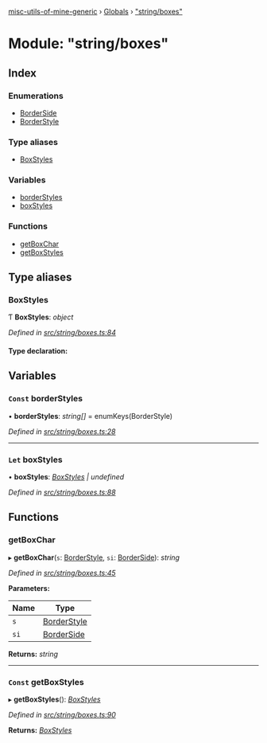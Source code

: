 [misc-utils-of-mine-generic](../README.md) › [Globals](../globals.md) › ["string/boxes"](_string_boxes_.md)

# Module: "string/boxes"

## Index

### Enumerations

* [BorderSide](../enums/_string_boxes_.borderside.md)
* [BorderStyle](../enums/_string_boxes_.borderstyle.md)

### Type aliases

* [BoxStyles](_string_boxes_.md#boxstyles)

### Variables

* [borderStyles](_string_boxes_.md#const-borderstyles)
* [boxStyles](_string_boxes_.md#let-boxstyles)

### Functions

* [getBoxChar](_string_boxes_.md#getboxchar)
* [getBoxStyles](_string_boxes_.md#const-getboxstyles)

## Type aliases

###  BoxStyles

Ƭ **BoxStyles**: *object*

*Defined in [src/string/boxes.ts:84](https://github.com/cancerberoSgx/misc-utils-of-mine/blob/4bfc82a/misc-utils-of-mine-generic/src/string/boxes.ts#L84)*

#### Type declaration:

## Variables

### `Const` borderStyles

• **borderStyles**: *string[]* = enumKeys(BorderStyle)

*Defined in [src/string/boxes.ts:28](https://github.com/cancerberoSgx/misc-utils-of-mine/blob/4bfc82a/misc-utils-of-mine-generic/src/string/boxes.ts#L28)*

___

### `Let` boxStyles

• **boxStyles**: *[BoxStyles](_string_boxes_.md#boxstyles) | undefined*

*Defined in [src/string/boxes.ts:88](https://github.com/cancerberoSgx/misc-utils-of-mine/blob/4bfc82a/misc-utils-of-mine-generic/src/string/boxes.ts#L88)*

## Functions

###  getBoxChar

▸ **getBoxChar**(`s`: [BorderStyle](../enums/_string_boxes_.borderstyle.md), `si`: [BorderSide](../enums/_string_boxes_.borderside.md)): *string*

*Defined in [src/string/boxes.ts:45](https://github.com/cancerberoSgx/misc-utils-of-mine/blob/4bfc82a/misc-utils-of-mine-generic/src/string/boxes.ts#L45)*

**Parameters:**

Name | Type |
------ | ------ |
`s` | [BorderStyle](../enums/_string_boxes_.borderstyle.md) |
`si` | [BorderSide](../enums/_string_boxes_.borderside.md) |

**Returns:** *string*

___

### `Const` getBoxStyles

▸ **getBoxStyles**(): *[BoxStyles](_string_boxes_.md#boxstyles)*

*Defined in [src/string/boxes.ts:90](https://github.com/cancerberoSgx/misc-utils-of-mine/blob/4bfc82a/misc-utils-of-mine-generic/src/string/boxes.ts#L90)*

**Returns:** *[BoxStyles](_string_boxes_.md#boxstyles)*
